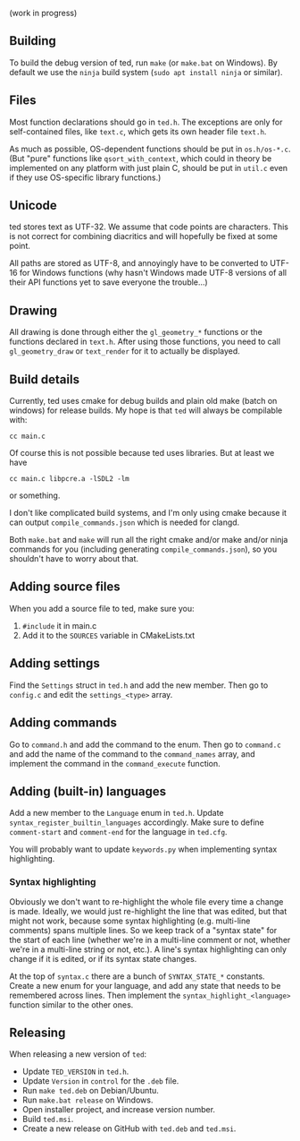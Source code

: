 (work in progress)

## Building

To build the debug version of ted, run `make` (or `make.bat` on Windows).
By default we use the `ninja` build system (`sudo apt install ninja` or similar).

## Files

Most function declarations should go in `ted.h`.
The exceptions are only for self-contained files, like `text.c`,
which gets its own header file `text.h`.

As much as possible, OS-dependent functions should be put in `os.h/os-*.c`.
(But "pure" functions like `qsort_with_context`, which could
in theory be implemented on any platform with just plain C, should be put
in `util.c` even if they use OS-specific library functions.)

## Unicode

ted stores text as UTF-32. We assume that code points are characters.
This is not correct for combining diacritics and will hopefully be fixed at some point.

All paths are stored as UTF-8, and annoyingly have to be converted to UTF-16 for Windows
functions (why hasn't Windows made UTF-8 versions of all their API functions yet to save
everyone the trouble...)

## Drawing

All drawing is done through either the `gl_geometry_*` functions or
the functions declared in `text.h`.
After using those functions, you need to call `gl_geometry_draw`
or `text_render` for it to actually be displayed.

## Build details

Currently, ted uses cmake for debug builds and plain old make (batch on windows) for
release builds. My hope is that `ted` will always be compilable with:
```
cc main.c
```
Of course this is not possible because ted uses libraries. But at least we have
```
cc main.c libpcre.a -lSDL2 -lm
```
or something.


I don't like complicated build systems, and I'm only using cmake because it can
output `compile_commands.json` which is needed for clangd.

Both `make.bat` and `make` will run all the right cmake and/or make and/or ninja commands
for you (including generating `compile_commands.json`),
so you shouldn't have to worry about that.

## Adding source files

When you add a source file to ted, make sure you:

1. `#include` it in main.c
2. Add it to the `SOURCES` variable in CMakeLists.txt

## Adding settings

Find the `Settings` struct in `ted.h` and add the new member.
Then go to `config.c` and edit the `settings_<type>` array.

## Adding commands

Go to `command.h` and add the command to the enum. Then
go to `command.c` and add the name of the command to the
`command_names` array,
and implement the command in the `command_execute` function.

## Adding (built-in) languages

Add a new member to the `Language` enum in `ted.h`.
Update `syntax_register_builtin_languages` accordingly.
Make sure to define `comment-start` and `comment-end`
for the language in `ted.cfg`.

You will probably want to update `keywords.py` when implementing
syntax highlighting.

### Syntax highlighting

Obviously we don't want to re-highlight the whole file every time a change is made.
Ideally, we would just re-highlight the line that was edited, but that might
not work, because some syntax highlighting (e.g. multi-line comments) spans multiple lines.
So we keep track of a "syntax state" for the start of each line (whether we're in a multi-line comment or not,
whether we're in a multi-line string or not, etc.). A line's syntax highlighting can only change
if it is edited, or if its syntax state changes.

At the top of `syntax.c` there are a bunch of `SYNTAX_STATE_*` constants.
Create a new enum for your language, and add any state that needs to be remembered across lines.
Then implement the `syntax_highlight_<language>` function similar to the other ones.

## Releasing

When releasing a new version of `ted`:

- Update `TED_VERSION` in `ted.h`.
- Update `Version` in `control` for the `.deb` file.
- Run `make ted.deb` on Debian/Ubuntu.
- Run `make.bat release` on Windows.
- Open installer project, and increase version number.
- Build `ted.msi`.
- Create a new release on GitHub with `ted.deb` and `ted.msi`.
